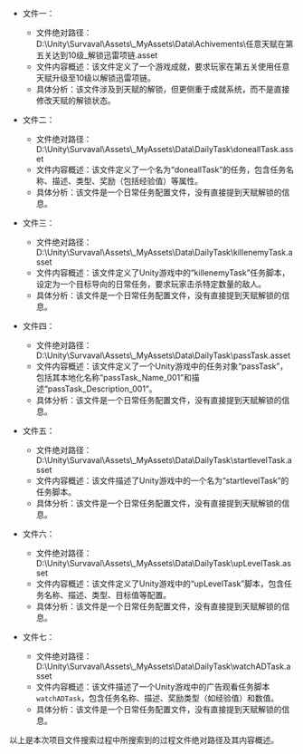 * 文件一：
    * 文件绝对路径：D:\\Unity\\Survaval\\Assets\\_MyAssets\\Data\\Achivements\\任意天赋在第五关达到10级_解锁迅雷项链.asset
    * 文件内容概述：该文件定义了一个游戏成就，要求玩家在第五关使用任意天赋升级至10级以解锁迅雷项链。
    * 具体分析：该文件涉及到天赋的解锁，但更侧重于成就系统，而不是直接修改天赋的解锁状态。

* 文件二：
    * 文件绝对路径：D:\\Unity\\Survaval\\Assets\\_MyAssets\\Data\\DailyTask\\doneallTask.asset
    * 文件内容概述：该文件定义了一个名为“doneallTask”的任务，包含任务名称、描述、类型、奖励（包括经验值）等属性。
    * 具体分析：该文件是一个日常任务配置文件，没有直接提到天赋解锁的信息。

* 文件三：
    * 文件绝对路径：D:\\Unity\\Survaval\\Assets\\_MyAssets\\Data\\DailyTask\\killenemyTask.asset
    * 文件内容概述：该文件定义了Unity游戏中的“killenemyTask”任务脚本，设定为一个目标导向的日常任务，要求玩家击杀特定数量的敌人。
    * 具体分析：该文件是一个日常任务配置文件，没有直接提到天赋解锁的信息。

* 文件四：
    * 文件绝对路径：D:\\Unity\\Survaval\\Assets\\_MyAssets\\Data\\DailyTask\\passTask.asset
    * 文件内容概述：该文件定义了一个Unity游戏中的任务对象“passTask”，包括其本地化名称“passTask_Name_001”和描述“passTask_Description_001”。
    * 具体分析：该文件是一个日常任务配置文件，没有直接提到天赋解锁的信息。

* 文件五：
    * 文件绝对路径：D:\\Unity\\Survaval\\Assets\\_MyAssets\\Data\\DailyTask\\startlevelTask.asset
    * 文件内容概述：该文件描述了Unity游戏中的一个名为“startlevelTask”的任务脚本。
    * 具体分析：该文件是一个日常任务配置文件，没有直接提到天赋解锁的信息。

* 文件六：
    * 文件绝对路径：D:\\Unity\\Survaval\\Assets\\_MyAssets\\Data\\DailyTask\\upLevelTask.asset
    * 文件内容概述：该文件定义了Unity游戏中的“upLevelTask”脚本，包含任务名称、描述、类型、目标值等配置。
    * 具体分析：该文件是一个日常任务配置文件，没有直接提到天赋解锁的信息。

* 文件七：
    * 文件绝对路径：D:\\Unity\\Survaval\\Assets\\_MyAssets\\Data\\DailyTask\\watchADTask.asset
    * 文件内容概述：该文件描述了一个Unity游戏中的广告观看任务脚本`watchADTask`，包含任务名称、描述、奖励类型（如经验值）和数值。
    * 具体分析：该文件是一个日常任务配置文件，没有直接提到天赋解锁的信息。

以上是本次项目文件搜索过程中所搜索到的过程文件绝对路径及其内容概述。